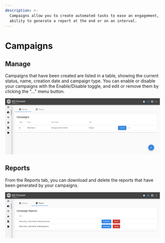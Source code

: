 ```yaml
---
description: >-
  Campaigns allow you to create automated tasks to ease an engagement, with the
  ability to generate a report at the end or on an interval.
---
```


# Campaigns

## Manage

Campaigns that have been created are listed in a table, showing the current status, name, creation date and campaign type. You can enable or disable your campaigns with the Enable/Disable toggle, and edit or remove them by clicking the "..." menu button.

![](<../.gitbook/assets/image (6).png>)

## Reports

From the Reports tab, you can download and delete the reports that have been generated by your campaigns.

![](<../.gitbook/assets/image (7).png>)
